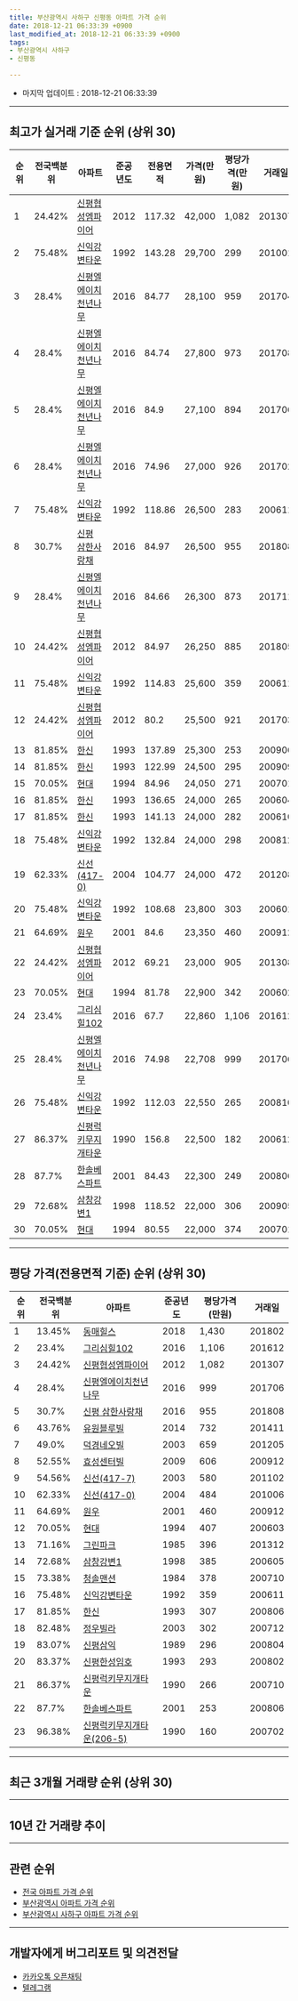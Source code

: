 ```yaml
---
title: 부산광역시 사하구 신평동 아파트 가격 순위
date: 2018-12-21 06:33:39 +0900
last_modified_at: 2018-12-21 06:33:39 +0900
tags:
- 부산광역시 사하구
- 신평동

---
```


* 마지막 업데이트 : 2018-12-21 06:33:39

---

## 최고가 실거래 기준 순위 (상위 30)


|순위|전국백분위|아파트|준공년도|전용면적|가격(만원)|평당가격(만원)|거래일|
|---|---|---|---|---|---|---|---|
|1|24.42%|[신평협성엠파이어](https://search.naver.com/search.naver?query=%EB%B6%80%EC%82%B0%EA%B4%91%EC%97%AD%EC%8B%9C+%EC%82%AC%ED%95%98%EA%B5%AC+%EC%8B%A0%ED%8F%89%EB%8F%99+%EC%8B%A0%ED%8F%89%ED%98%91%EC%84%B1%EC%97%A0%ED%8C%8C%EC%9D%B4%EC%96%B4)|2012|117.32|42,000|1,082|201307|
|2|75.48%|[신익강변타운](https://search.naver.com/search.naver?query=%EB%B6%80%EC%82%B0%EA%B4%91%EC%97%AD%EC%8B%9C+%EC%82%AC%ED%95%98%EA%B5%AC+%EC%8B%A0%ED%8F%89%EB%8F%99+%EC%8B%A0%EC%9D%B5%EA%B0%95%EB%B3%80%ED%83%80%EC%9A%B4)|1992|143.28|29,700|299|201001|
|3|28.4%|[신평엘에이치천년나무](https://search.naver.com/search.naver?query=%EB%B6%80%EC%82%B0%EA%B4%91%EC%97%AD%EC%8B%9C+%EC%82%AC%ED%95%98%EA%B5%AC+%EC%8B%A0%ED%8F%89%EB%8F%99+%EC%8B%A0%ED%8F%89%EC%97%98%EC%97%90%EC%9D%B4%EC%B9%98%EC%B2%9C%EB%85%84%EB%82%98%EB%AC%B4)|2016|84.77|28,100|959|201704|
|4|28.4%|[신평엘에이치천년나무](https://search.naver.com/search.naver?query=%EB%B6%80%EC%82%B0%EA%B4%91%EC%97%AD%EC%8B%9C+%EC%82%AC%ED%95%98%EA%B5%AC+%EC%8B%A0%ED%8F%89%EB%8F%99+%EC%8B%A0%ED%8F%89%EC%97%98%EC%97%90%EC%9D%B4%EC%B9%98%EC%B2%9C%EB%85%84%EB%82%98%EB%AC%B4)|2016|84.74|27,800|973|201708|
|5|28.4%|[신평엘에이치천년나무](https://search.naver.com/search.naver?query=%EB%B6%80%EC%82%B0%EA%B4%91%EC%97%AD%EC%8B%9C+%EC%82%AC%ED%95%98%EA%B5%AC+%EC%8B%A0%ED%8F%89%EB%8F%99+%EC%8B%A0%ED%8F%89%EC%97%98%EC%97%90%EC%9D%B4%EC%B9%98%EC%B2%9C%EB%85%84%EB%82%98%EB%AC%B4)|2016|84.9|27,100|894|201706|
|6|28.4%|[신평엘에이치천년나무](https://search.naver.com/search.naver?query=%EB%B6%80%EC%82%B0%EA%B4%91%EC%97%AD%EC%8B%9C+%EC%82%AC%ED%95%98%EA%B5%AC+%EC%8B%A0%ED%8F%89%EB%8F%99+%EC%8B%A0%ED%8F%89%EC%97%98%EC%97%90%EC%9D%B4%EC%B9%98%EC%B2%9C%EB%85%84%EB%82%98%EB%AC%B4)|2016|74.96|27,000|926|201702|
|7|75.48%|[신익강변타운](https://search.naver.com/search.naver?query=%EB%B6%80%EC%82%B0%EA%B4%91%EC%97%AD%EC%8B%9C+%EC%82%AC%ED%95%98%EA%B5%AC+%EC%8B%A0%ED%8F%89%EB%8F%99+%EC%8B%A0%EC%9D%B5%EA%B0%95%EB%B3%80%ED%83%80%EC%9A%B4)|1992|118.86|26,500|283|200611|
|8|30.7%|[신평 삼한사랑채](https://search.naver.com/search.naver?query=%EB%B6%80%EC%82%B0%EA%B4%91%EC%97%AD%EC%8B%9C+%EC%82%AC%ED%95%98%EA%B5%AC+%EC%8B%A0%ED%8F%89%EB%8F%99+%EC%8B%A0%ED%8F%89+%EC%82%BC%ED%95%9C%EC%82%AC%EB%9E%91%EC%B1%84)|2016|84.97|26,500|955|201808|
|9|28.4%|[신평엘에이치천년나무](https://search.naver.com/search.naver?query=%EB%B6%80%EC%82%B0%EA%B4%91%EC%97%AD%EC%8B%9C+%EC%82%AC%ED%95%98%EA%B5%AC+%EC%8B%A0%ED%8F%89%EB%8F%99+%EC%8B%A0%ED%8F%89%EC%97%98%EC%97%90%EC%9D%B4%EC%B9%98%EC%B2%9C%EB%85%84%EB%82%98%EB%AC%B4)|2016|84.66|26,300|873|201711|
|10|24.42%|[신평협성엠파이어](https://search.naver.com/search.naver?query=%EB%B6%80%EC%82%B0%EA%B4%91%EC%97%AD%EC%8B%9C+%EC%82%AC%ED%95%98%EA%B5%AC+%EC%8B%A0%ED%8F%89%EB%8F%99+%EC%8B%A0%ED%8F%89%ED%98%91%EC%84%B1%EC%97%A0%ED%8C%8C%EC%9D%B4%EC%96%B4)|2012|84.97|26,250|885|201805|
|11|75.48%|[신익강변타운](https://search.naver.com/search.naver?query=%EB%B6%80%EC%82%B0%EA%B4%91%EC%97%AD%EC%8B%9C+%EC%82%AC%ED%95%98%EA%B5%AC+%EC%8B%A0%ED%8F%89%EB%8F%99+%EC%8B%A0%EC%9D%B5%EA%B0%95%EB%B3%80%ED%83%80%EC%9A%B4)|1992|114.83|25,600|359|200611|
|12|24.42%|[신평협성엠파이어](https://search.naver.com/search.naver?query=%EB%B6%80%EC%82%B0%EA%B4%91%EC%97%AD%EC%8B%9C+%EC%82%AC%ED%95%98%EA%B5%AC+%EC%8B%A0%ED%8F%89%EB%8F%99+%EC%8B%A0%ED%8F%89%ED%98%91%EC%84%B1%EC%97%A0%ED%8C%8C%EC%9D%B4%EC%96%B4)|2012|80.2|25,500|921|201703|
|13|81.85%|[한신](https://search.naver.com/search.naver?query=%EB%B6%80%EC%82%B0%EA%B4%91%EC%97%AD%EC%8B%9C+%EC%82%AC%ED%95%98%EA%B5%AC+%EC%8B%A0%ED%8F%89%EB%8F%99+%ED%95%9C%EC%8B%A0)|1993|137.89|25,300|253|200906|
|14|81.85%|[한신](https://search.naver.com/search.naver?query=%EB%B6%80%EC%82%B0%EA%B4%91%EC%97%AD%EC%8B%9C+%EC%82%AC%ED%95%98%EA%B5%AC+%EC%8B%A0%ED%8F%89%EB%8F%99+%ED%95%9C%EC%8B%A0)|1993|122.99|24,500|295|200909|
|15|70.05%|[현대](https://search.naver.com/search.naver?query=%EB%B6%80%EC%82%B0%EA%B4%91%EC%97%AD%EC%8B%9C+%EC%82%AC%ED%95%98%EA%B5%AC+%EC%8B%A0%ED%8F%89%EB%8F%99+%ED%98%84%EB%8C%80)|1994|84.96|24,050|271|200701|
|16|81.85%|[한신](https://search.naver.com/search.naver?query=%EB%B6%80%EC%82%B0%EA%B4%91%EC%97%AD%EC%8B%9C+%EC%82%AC%ED%95%98%EA%B5%AC+%EC%8B%A0%ED%8F%89%EB%8F%99+%ED%95%9C%EC%8B%A0)|1993|136.65|24,000|265|200604|
|17|81.85%|[한신](https://search.naver.com/search.naver?query=%EB%B6%80%EC%82%B0%EA%B4%91%EC%97%AD%EC%8B%9C+%EC%82%AC%ED%95%98%EA%B5%AC+%EC%8B%A0%ED%8F%89%EB%8F%99+%ED%95%9C%EC%8B%A0)|1993|141.13|24,000|282|200610|
|18|75.48%|[신익강변타운](https://search.naver.com/search.naver?query=%EB%B6%80%EC%82%B0%EA%B4%91%EC%97%AD%EC%8B%9C+%EC%82%AC%ED%95%98%EA%B5%AC+%EC%8B%A0%ED%8F%89%EB%8F%99+%EC%8B%A0%EC%9D%B5%EA%B0%95%EB%B3%80%ED%83%80%EC%9A%B4)|1992|132.84|24,000|298|200812|
|19|62.33%|[신선(417-0)](https://search.naver.com/search.naver?query=%EB%B6%80%EC%82%B0%EA%B4%91%EC%97%AD%EC%8B%9C+%EC%82%AC%ED%95%98%EA%B5%AC+%EC%8B%A0%ED%8F%89%EB%8F%99+%EC%8B%A0%EC%84%A0%28417-0%29)|2004|104.77|24,000|472|201208|
|20|75.48%|[신익강변타운](https://search.naver.com/search.naver?query=%EB%B6%80%EC%82%B0%EA%B4%91%EC%97%AD%EC%8B%9C+%EC%82%AC%ED%95%98%EA%B5%AC+%EC%8B%A0%ED%8F%89%EB%8F%99+%EC%8B%A0%EC%9D%B5%EA%B0%95%EB%B3%80%ED%83%80%EC%9A%B4)|1992|108.68|23,800|303|200601|
|21|64.69%|[원우](https://search.naver.com/search.naver?query=%EB%B6%80%EC%82%B0%EA%B4%91%EC%97%AD%EC%8B%9C+%EC%82%AC%ED%95%98%EA%B5%AC+%EC%8B%A0%ED%8F%89%EB%8F%99+%EC%9B%90%EC%9A%B0)|2001|84.6|23,350|460|200912|
|22|24.42%|[신평협성엠파이어](https://search.naver.com/search.naver?query=%EB%B6%80%EC%82%B0%EA%B4%91%EC%97%AD%EC%8B%9C+%EC%82%AC%ED%95%98%EA%B5%AC+%EC%8B%A0%ED%8F%89%EB%8F%99+%EC%8B%A0%ED%8F%89%ED%98%91%EC%84%B1%EC%97%A0%ED%8C%8C%EC%9D%B4%EC%96%B4)|2012|69.21|23,000|905|201308|
|23|70.05%|[현대](https://search.naver.com/search.naver?query=%EB%B6%80%EC%82%B0%EA%B4%91%EC%97%AD%EC%8B%9C+%EC%82%AC%ED%95%98%EA%B5%AC+%EC%8B%A0%ED%8F%89%EB%8F%99+%ED%98%84%EB%8C%80)|1994|81.78|22,900|342|200602|
|24|23.4%|[그리심힐102](https://search.naver.com/search.naver?query=%EB%B6%80%EC%82%B0%EA%B4%91%EC%97%AD%EC%8B%9C+%EC%82%AC%ED%95%98%EA%B5%AC+%EC%8B%A0%ED%8F%89%EB%8F%99+%EA%B7%B8%EB%A6%AC%EC%8B%AC%ED%9E%90102)|2016|67.7|22,860|1,106|201612|
|25|28.4%|[신평엘에이치천년나무](https://search.naver.com/search.naver?query=%EB%B6%80%EC%82%B0%EA%B4%91%EC%97%AD%EC%8B%9C+%EC%82%AC%ED%95%98%EA%B5%AC+%EC%8B%A0%ED%8F%89%EB%8F%99+%EC%8B%A0%ED%8F%89%EC%97%98%EC%97%90%EC%9D%B4%EC%B9%98%EC%B2%9C%EB%85%84%EB%82%98%EB%AC%B4)|2016|74.98|22,708|999|201706|
|26|75.48%|[신익강변타운](https://search.naver.com/search.naver?query=%EB%B6%80%EC%82%B0%EA%B4%91%EC%97%AD%EC%8B%9C+%EC%82%AC%ED%95%98%EA%B5%AC+%EC%8B%A0%ED%8F%89%EB%8F%99+%EC%8B%A0%EC%9D%B5%EA%B0%95%EB%B3%80%ED%83%80%EC%9A%B4)|1992|112.03|22,550|265|200810|
|27|86.37%|[신평럭키무지개타운](https://search.naver.com/search.naver?query=%EB%B6%80%EC%82%B0%EA%B4%91%EC%97%AD%EC%8B%9C+%EC%82%AC%ED%95%98%EA%B5%AC+%EC%8B%A0%ED%8F%89%EB%8F%99+%EC%8B%A0%ED%8F%89%EB%9F%AD%ED%82%A4%EB%AC%B4%EC%A7%80%EA%B0%9C%ED%83%80%EC%9A%B4)|1990|156.8|22,500|182|200612|
|28|87.7%|[한솔베스파트](https://search.naver.com/search.naver?query=%EB%B6%80%EC%82%B0%EA%B4%91%EC%97%AD%EC%8B%9C+%EC%82%AC%ED%95%98%EA%B5%AC+%EC%8B%A0%ED%8F%89%EB%8F%99+%ED%95%9C%EC%86%94%EB%B2%A0%EC%8A%A4%ED%8C%8C%ED%8A%B8)|2001|84.43|22,300|249|200806|
|29|72.68%|[삼창강변1](https://search.naver.com/search.naver?query=%EB%B6%80%EC%82%B0%EA%B4%91%EC%97%AD%EC%8B%9C+%EC%82%AC%ED%95%98%EA%B5%AC+%EC%8B%A0%ED%8F%89%EB%8F%99+%EC%82%BC%EC%B0%BD%EA%B0%95%EB%B3%801)|1998|118.52|22,000|306|200905|
|30|70.05%|[현대](https://search.naver.com/search.naver?query=%EB%B6%80%EC%82%B0%EA%B4%91%EC%97%AD%EC%8B%9C+%EC%82%AC%ED%95%98%EA%B5%AC+%EC%8B%A0%ED%8F%89%EB%8F%99+%ED%98%84%EB%8C%80)|1994|80.55|22,000|374|200701|


---

## 평당 가격(전용면적 기준) 순위 (상위 30)


|순위|전국백분위|아파트|준공년도|평당가격(만원)|거래일|
|---|---|---|---|---|---|
|1|13.45%|[동매힐스](https://search.naver.com/search.naver?query=%EB%B6%80%EC%82%B0%EA%B4%91%EC%97%AD%EC%8B%9C+%EC%82%AC%ED%95%98%EA%B5%AC+%EC%8B%A0%ED%8F%89%EB%8F%99+%EB%8F%99%EB%A7%A4%ED%9E%90%EC%8A%A4)|2018|1,430|201802|
|2|23.4%|[그리심힐102](https://search.naver.com/search.naver?query=%EB%B6%80%EC%82%B0%EA%B4%91%EC%97%AD%EC%8B%9C+%EC%82%AC%ED%95%98%EA%B5%AC+%EC%8B%A0%ED%8F%89%EB%8F%99+%EA%B7%B8%EB%A6%AC%EC%8B%AC%ED%9E%90102)|2016|1,106|201612|
|3|24.42%|[신평협성엠파이어](https://search.naver.com/search.naver?query=%EB%B6%80%EC%82%B0%EA%B4%91%EC%97%AD%EC%8B%9C+%EC%82%AC%ED%95%98%EA%B5%AC+%EC%8B%A0%ED%8F%89%EB%8F%99+%EC%8B%A0%ED%8F%89%ED%98%91%EC%84%B1%EC%97%A0%ED%8C%8C%EC%9D%B4%EC%96%B4)|2012|1,082|201307|
|4|28.4%|[신평엘에이치천년나무](https://search.naver.com/search.naver?query=%EB%B6%80%EC%82%B0%EA%B4%91%EC%97%AD%EC%8B%9C+%EC%82%AC%ED%95%98%EA%B5%AC+%EC%8B%A0%ED%8F%89%EB%8F%99+%EC%8B%A0%ED%8F%89%EC%97%98%EC%97%90%EC%9D%B4%EC%B9%98%EC%B2%9C%EB%85%84%EB%82%98%EB%AC%B4)|2016|999|201706|
|5|30.7%|[신평 삼한사랑채](https://search.naver.com/search.naver?query=%EB%B6%80%EC%82%B0%EA%B4%91%EC%97%AD%EC%8B%9C+%EC%82%AC%ED%95%98%EA%B5%AC+%EC%8B%A0%ED%8F%89%EB%8F%99+%EC%8B%A0%ED%8F%89+%EC%82%BC%ED%95%9C%EC%82%AC%EB%9E%91%EC%B1%84)|2016|955|201808|
|6|43.76%|[유원블루빌](https://search.naver.com/search.naver?query=%EB%B6%80%EC%82%B0%EA%B4%91%EC%97%AD%EC%8B%9C+%EC%82%AC%ED%95%98%EA%B5%AC+%EC%8B%A0%ED%8F%89%EB%8F%99+%EC%9C%A0%EC%9B%90%EB%B8%94%EB%A3%A8%EB%B9%8C)|2014|732|201411|
|7|49.0%|[덕경네오빌](https://search.naver.com/search.naver?query=%EB%B6%80%EC%82%B0%EA%B4%91%EC%97%AD%EC%8B%9C+%EC%82%AC%ED%95%98%EA%B5%AC+%EC%8B%A0%ED%8F%89%EB%8F%99+%EB%8D%95%EA%B2%BD%EB%84%A4%EC%98%A4%EB%B9%8C)|2003|659|201205|
|8|52.55%|[효성센터빌](https://search.naver.com/search.naver?query=%EB%B6%80%EC%82%B0%EA%B4%91%EC%97%AD%EC%8B%9C+%EC%82%AC%ED%95%98%EA%B5%AC+%EC%8B%A0%ED%8F%89%EB%8F%99+%ED%9A%A8%EC%84%B1%EC%84%BC%ED%84%B0%EB%B9%8C)|2009|606|200912|
|9|54.56%|[신선(417-7)](https://search.naver.com/search.naver?query=%EB%B6%80%EC%82%B0%EA%B4%91%EC%97%AD%EC%8B%9C+%EC%82%AC%ED%95%98%EA%B5%AC+%EC%8B%A0%ED%8F%89%EB%8F%99+%EC%8B%A0%EC%84%A0%28417-7%29)|2003|580|201102|
|10|62.33%|[신선(417-0)](https://search.naver.com/search.naver?query=%EB%B6%80%EC%82%B0%EA%B4%91%EC%97%AD%EC%8B%9C+%EC%82%AC%ED%95%98%EA%B5%AC+%EC%8B%A0%ED%8F%89%EB%8F%99+%EC%8B%A0%EC%84%A0%28417-0%29)|2004|484|201006|
|11|64.69%|[원우](https://search.naver.com/search.naver?query=%EB%B6%80%EC%82%B0%EA%B4%91%EC%97%AD%EC%8B%9C+%EC%82%AC%ED%95%98%EA%B5%AC+%EC%8B%A0%ED%8F%89%EB%8F%99+%EC%9B%90%EC%9A%B0)|2001|460|200912|
|12|70.05%|[현대](https://search.naver.com/search.naver?query=%EB%B6%80%EC%82%B0%EA%B4%91%EC%97%AD%EC%8B%9C+%EC%82%AC%ED%95%98%EA%B5%AC+%EC%8B%A0%ED%8F%89%EB%8F%99+%ED%98%84%EB%8C%80)|1994|407|200603|
|13|71.16%|[그린파크](https://search.naver.com/search.naver?query=%EB%B6%80%EC%82%B0%EA%B4%91%EC%97%AD%EC%8B%9C+%EC%82%AC%ED%95%98%EA%B5%AC+%EC%8B%A0%ED%8F%89%EB%8F%99+%EA%B7%B8%EB%A6%B0%ED%8C%8C%ED%81%AC)|1985|396|201312|
|14|72.68%|[삼창강변1](https://search.naver.com/search.naver?query=%EB%B6%80%EC%82%B0%EA%B4%91%EC%97%AD%EC%8B%9C+%EC%82%AC%ED%95%98%EA%B5%AC+%EC%8B%A0%ED%8F%89%EB%8F%99+%EC%82%BC%EC%B0%BD%EA%B0%95%EB%B3%801)|1998|385|200605|
|15|73.38%|[청솔맨션](https://search.naver.com/search.naver?query=%EB%B6%80%EC%82%B0%EA%B4%91%EC%97%AD%EC%8B%9C+%EC%82%AC%ED%95%98%EA%B5%AC+%EC%8B%A0%ED%8F%89%EB%8F%99+%EC%B2%AD%EC%86%94%EB%A7%A8%EC%85%98)|1984|378|200710|
|16|75.48%|[신익강변타운](https://search.naver.com/search.naver?query=%EB%B6%80%EC%82%B0%EA%B4%91%EC%97%AD%EC%8B%9C+%EC%82%AC%ED%95%98%EA%B5%AC+%EC%8B%A0%ED%8F%89%EB%8F%99+%EC%8B%A0%EC%9D%B5%EA%B0%95%EB%B3%80%ED%83%80%EC%9A%B4)|1992|359|200611|
|17|81.85%|[한신](https://search.naver.com/search.naver?query=%EB%B6%80%EC%82%B0%EA%B4%91%EC%97%AD%EC%8B%9C+%EC%82%AC%ED%95%98%EA%B5%AC+%EC%8B%A0%ED%8F%89%EB%8F%99+%ED%95%9C%EC%8B%A0)|1993|307|200806|
|18|82.48%|[정우빌라](https://search.naver.com/search.naver?query=%EB%B6%80%EC%82%B0%EA%B4%91%EC%97%AD%EC%8B%9C+%EC%82%AC%ED%95%98%EA%B5%AC+%EC%8B%A0%ED%8F%89%EB%8F%99+%EC%A0%95%EC%9A%B0%EB%B9%8C%EB%9D%BC)|2003|302|200712|
|19|83.07%|[신평삼익](https://search.naver.com/search.naver?query=%EB%B6%80%EC%82%B0%EA%B4%91%EC%97%AD%EC%8B%9C+%EC%82%AC%ED%95%98%EA%B5%AC+%EC%8B%A0%ED%8F%89%EB%8F%99+%EC%8B%A0%ED%8F%89%EC%82%BC%EC%9D%B5)|1989|296|200804|
|20|83.37%|[신평한성임호](https://search.naver.com/search.naver?query=%EB%B6%80%EC%82%B0%EA%B4%91%EC%97%AD%EC%8B%9C+%EC%82%AC%ED%95%98%EA%B5%AC+%EC%8B%A0%ED%8F%89%EB%8F%99+%EC%8B%A0%ED%8F%89%ED%95%9C%EC%84%B1%EC%9E%84%ED%98%B8)|1993|293|200802|
|21|86.37%|[신평럭키무지개타운](https://search.naver.com/search.naver?query=%EB%B6%80%EC%82%B0%EA%B4%91%EC%97%AD%EC%8B%9C+%EC%82%AC%ED%95%98%EA%B5%AC+%EC%8B%A0%ED%8F%89%EB%8F%99+%EC%8B%A0%ED%8F%89%EB%9F%AD%ED%82%A4%EB%AC%B4%EC%A7%80%EA%B0%9C%ED%83%80%EC%9A%B4)|1990|266|200710|
|22|87.7%|[한솔베스파트](https://search.naver.com/search.naver?query=%EB%B6%80%EC%82%B0%EA%B4%91%EC%97%AD%EC%8B%9C+%EC%82%AC%ED%95%98%EA%B5%AC+%EC%8B%A0%ED%8F%89%EB%8F%99+%ED%95%9C%EC%86%94%EB%B2%A0%EC%8A%A4%ED%8C%8C%ED%8A%B8)|2001|253|200806|
|23|96.38%|[신평럭키무지개타운(206-5)](https://search.naver.com/search.naver?query=%EB%B6%80%EC%82%B0%EA%B4%91%EC%97%AD%EC%8B%9C+%EC%82%AC%ED%95%98%EA%B5%AC+%EC%8B%A0%ED%8F%89%EB%8F%99+%EC%8B%A0%ED%8F%89%EB%9F%AD%ED%82%A4%EB%AC%B4%EC%A7%80%EA%B0%9C%ED%83%80%EC%9A%B4%28206-5%29)|1990|160|200702|


---

## 최근 3개월 거래량 순위 (상위 30)


<div style="width:100%;">
    <canvas id="deal_count_ranking" height="250"></canvas>
</div>


<script>
new Chart(document.getElementById("deal_count_ranking"), {
    type: 'horizontalBar',
    data: {
        labels: ['현대', '한신', '신평한성임호', '효성센터빌', '삼창강변1', '신익강변타운', '한솔베스파트', '그린파크', '신평엘에이치천년나무', '동매힐스'],
        datasets: [{
            label: '실거래 수',
            data: [9, 4, 3, 3, 1, 1, 1, 1, 1, 1],
            borderColor: "rgba(255, 0, 128, 1)",
            backgroundColor: "rgba(255, 0, 128, 0.5)",
            fill: false,
        }]
    },
    options: {
        responsive: true,
        title: {
            display: true,
            text: '최근 3개월 거래량 순위'
        },
        tooltips: {
            mode: 'index',
            intersect: false,
            callbacks: {
                title: function(tooltipItems, data) {
                    return "실거래 수:";
                },
                label: function(tooltipItem, data) {
                    return data.labels[tooltipItem.index] + ": " + tooltipItem.xLabel;
                }
            }
        },
        hover: {
            mode: 'nearest',
            intersect: true
        },
        scales: {
            xAxes: [{
                display: true,
                scaleLabel: {
                    display: true,
                    labelString: '실거래 수'
                },
                ticks: {
                    suggestedMin: 0,
                }
            }],
            yAxes: [{
                display: true,
                ticks: {
                    autoSkip: false,
                    callback: function(value, index, values) {
                        if (value.length > 15)
                            return value.substr(0, 13) + "...";
                        else
                            return value;
                    }
                },
                scaleLabel: {
                    display: false,
                }
            }]
        }
    }
});

</script>


---

## 10년 간 거래량 추이


<div style="width:100%;">
    <canvas id="deal_progress" height="250"></canvas>
</div>

<script>
new Chart(document.getElementById("deal_progress"), {
    type: 'line',
    data: {
        labels: ['200812','200901','200902','200903','200904','200905','200906','200907','200908','200909','200910','200911','200912','201001','201002','201003','201004','201005','201006','201007','201008','201009','201010','201011','201012','201101','201102','201103','201104','201105','201106','201107','201108','201109','201110','201111','201112','201201','201202','201203','201204','201205','201206','201207','201208','201209','201210','201211','201212','201301','201302','201303','201304','201305','201306','201307','201308','201309','201310','201311','201312','201401','201402','201403','201404','201405','201406','201407','201408','201409','201410','201411','201412','201501','201502','201503','201504','201505','201506','201507','201508','201509','201510','201511','201512','201601','201602','201603','201604','201605','201606','201607','201608','201609','201610','201611','201612','201701','201702','201703','201704','201705','201706','201707','201708','201709','201710','201711','201712','201801','201802','201803','201804','201805','201806','201807','201808','201809','201810','201811','201812'],
        datasets: [{
            label: '실거래 수',
            pointRadius: 1,
            data: [25, 29, 34, 47, 36, 38, 33, 41, 37, 39, 47, 32, 75, 53, 37, 55, 42, 51, 39, 29, 25, 43, 57, 46, 45, 20, 40, 42, 36, 30, 24, 17, 26, 25, 28, 24, 22, 14, 14, 29, 19, 24, 17, 15, 12, 20, 22, 26, 24, 14, 21, 54, 30, 31, 28, 12, 22, 24, 49, 33, 26, 23, 48, 43, 27, 27, 33, 37, 31, 37, 37, 43, 23, 27, 25, 56, 40, 37, 25, 40, 43, 32, 43, 30, 23, 24, 25, 32, 37, 25, 24, 31, 31, 29, 50, 45, 40, 24, 30, 26, 25, 17, 35, 25, 28, 20, 20, 27, 12, 25, 30, 31, 29, 24, 24, 16, 9, 15, 16, 6, 3],
            borderColor: "rgba(255, 201, 14, 1)",
            backgroundColor: "rgba(255, 201, 14, 0.5)",
            fill: true,
        }]
    },
    options: {
        responsive: true,
        title: {
            display: true,
            text: '10년간 거래량 추이'
        },
        tooltips: {
            mode: 'index',
            intersect: false,
        },
        hover: {
            mode: 'nearest',
            intersect: true
        },
        scales: {
            xAxes: [{
                display: true,
                scaleLabel: {
                    display: true,
                    labelString: '년/월'
                }
            }],
            yAxes: [{
                display: true,
                ticks: {
                    suggestedMin: 0,
                },
                scaleLabel: {
                    display: true,
                    labelString: '실거래 수'
                }
            }]
        }
    }
});

</script>


---

## 관련 순위

- [전국 아파트 가격 순위](https://inasie.github.io/apt-ranking/전국)
- [부산광역시 아파트 가격 순위](https://inasie.github.io/apt-ranking/부산광역시)
- [부산광역시 사하구 아파트 가격 순위](https://inasie.github.io/apt-ranking/부산광역시-사하구)


---

## 개발자에게 버그리포트 및 의견전달

- [카카오톡 오픈채팅](https://open.kakao.com/o/gLJUAP4)
- [텔레그램](https://t.me/inasie)


